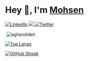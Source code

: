 <h1 align="left">Hey 👋, I'm <a href="#" target="blank">Mohsen</a></h1>

<a href="https://www.linkedin.com/in/aghandideh/" target="_blank">
<img src="https://img.shields.io/badge/LinkedIn-%230077B5.svg?&style=flat-square&logo=linkedin&logoColor=white" alt="LinkedIn">
</a> 
 <a href="https://stackoverflow.com/users/10842857/mohsen-aghandideh">
 <img src="https://img.shields.io/badge/Stack Overflow-f48024?style=flat-square&logo=stackoverflow&logoColor=white" />
 </a>
<a href="https://twitter.com/aghandideh" target="_blank">
<img src="https://img.shields.io/follow/:aghandideh" alt="Twitter">
</a> 


<p>&nbsp;<img align="center" src="https://github-readme-stats.vercel.app/api?username=aghandideh&show_icons=true&locale=en&theme=vision-friendly-dark" alt="aghandideh" /></p>
  
 [![Top Langs](https://github-readme-stats.vercel.app/api/top-langs/?username=aghandideh&layout=compact&theme=vision-friendly-dark)](https://github.com/anuraghazra/github-readme-stats)
 
 [![GitHub Streak](http://github-readme-streak-stats.herokuapp.com?user=aghandideh&theme=dark&background=000000)](https://git.io/streak-stats)

